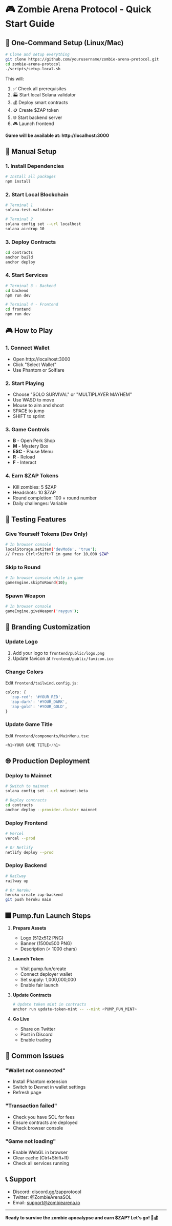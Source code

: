 # 🎮 Zombie Arena Protocol - Quick Start Guide

## 🚀 One-Command Setup (Linux/Mac)

```bash
# Clone and setup everything
git clone https://github.com/yourusername/zombie-arena-protocol.git
cd zombie-arena-protocol
./scripts/setup-local.sh
```

This will:
1. ✅ Check all prerequisites
2. 🏭 Start local Solana validator
3. 💰 Deploy smart contracts
4. 🪙 Create $ZAP token
5. 🌐 Start backend server
6. 🎮 Launch frontend

**Game will be available at: http://localhost:3000**

## 🔧 Manual Setup

### 1. Install Dependencies

```bash
# Install all packages
npm install
```

### 2. Start Local Blockchain

```bash
# Terminal 1
solana-test-validator

# Terminal 2
solana config set --url localhost
solana airdrop 10
```

### 3. Deploy Contracts

```bash
cd contracts
anchor build
anchor deploy
```

### 4. Start Services

```bash
# Terminal 3 - Backend
cd backend
npm run dev

# Terminal 4 - Frontend
cd frontend
npm run dev
```

## 🎮 How to Play

### 1. Connect Wallet
- Open http://localhost:3000
- Click "Select Wallet"
- Use Phantom or Solflare

### 2. Start Playing
- Choose "SOLO SURVIVAL" or "MULTIPLAYER MAYHEM"
- Use WASD to move
- Mouse to aim and shoot
- SPACE to jump
- SHIFT to sprint

### 3. Game Controls
- **B** - Open Perk Shop
- **M** - Mystery Box
- **ESC** - Pause Menu
- **R** - Reload
- **F** - Interact

### 4. Earn $ZAP Tokens
- Kill zombies: 5 $ZAP
- Headshots: 10 $ZAP
- Round completion: 100 × round number
- Daily challenges: Variable

## 🧪 Testing Features

### Give Yourself Tokens (Dev Only)
```bash
# In browser console
localStorage.setItem('devMode', 'true');
// Press Ctrl+Shift+T in game for 10,000 $ZAP
```

### Skip to Round
```bash
# In browser console while in game
gameEngine.skipToRound(10);
```

### Spawn Weapon
```bash
# In browser console
gameEngine.giveWeapon('raygun');
```

## 📝 Branding Customization

### Update Logo
1. Add your logo to `frontend/public/logo.png`
2. Update favicon at `frontend/public/favicon.ico`

### Change Colors
Edit `frontend/tailwind.config.js`:
```javascript
colors: {
  'zap-red': '#YOUR_RED',
  'zap-dark': '#YOUR_DARK',
  'zap-gold': '#YOUR_GOLD',
}
```

### Update Game Title
Edit `frontend/components/MainMenu.tsx`:
```typescript
<h1>YOUR GAME TITLE</h1>
```

## 🌐 Production Deployment

### Deploy to Mainnet
```bash
# Switch to mainnet
solana config set --url mainnet-beta

# Deploy contracts
cd contracts
anchor deploy --provider.cluster mainnet
```

### Deploy Frontend
```bash
# Vercel
vercel --prod

# Or Netlify
netlify deploy --prod
```

### Deploy Backend
```bash
# Railway
railway up

# Or Heroku
heroku create zap-backend
git push heroku main
```

## 🎆 Pump.fun Launch Steps

1. **Prepare Assets**
   - Logo (512x512 PNG)
   - Banner (1500x500 PNG)
   - Description (< 1000 chars)

2. **Launch Token**
   - Visit pump.fun/create
   - Connect deployer wallet
   - Set supply: 1,000,000,000
   - Enable fair launch

3. **Update Contracts**
   ```bash
   # Update token mint in contracts
   anchor run update-token-mint -- --mint <PUMP_FUN_MINT>
   ```

4. **Go Live**
   - Share on Twitter
   - Post in Discord
   - Enable trading

## 🐛 Common Issues

### "Wallet not connected"
- Install Phantom extension
- Switch to Devnet in wallet settings
- Refresh page

### "Transaction failed"
- Check you have SOL for fees
- Ensure contracts are deployed
- Check browser console

### "Game not loading"
- Enable WebGL in browser
- Clear cache (Ctrl+Shift+R)
- Check all services running

## 📞 Support

- Discord: discord.gg/zapprotocol
- Twitter: @ZombieArenaSOL
- Email: support@zombiearena.io

---

**Ready to survive the zombie apocalypse and earn $ZAP? Let's go! 🧟💰**